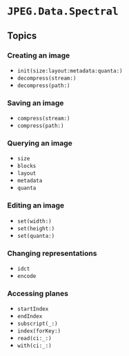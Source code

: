 # ``JPEG.Data.Spectral``

## Topics

### Creating an image

-   ``init(size:layout:metadata:quanta:)``
-   ``decompress(stream:)``
-   ``decompress(path:)``


### Saving an image

-   ``compress(stream:)``
-   ``compress(path:)``


### Querying an image

-   ``size``
-   ``blocks``
-   ``layout``
-   ``metadata``
-   ``quanta``


### Editing an image

-   ``set(width:)``
-   ``set(height:)``
-   ``set(quanta:)``


### Changing representations

-   ``idct``
-   ``encode``


### Accessing planes

-   ``startIndex``
-   ``endIndex``
-   ``subscript(_:)``
-   ``index(forKey:)``
-   ``read(ci:_:)``
-   ``with(ci:_:)``
